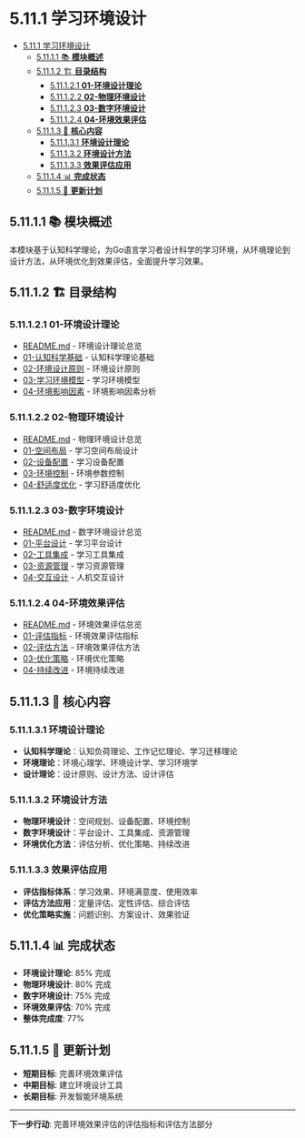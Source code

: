 # 5.11.1 学习环境设计

<!-- TOC START -->
- [5.11.1 学习环境设计](#5111-学习环境设计)
  - [5.11.1.1 📚 **模块概述**](#51111--模块概述)
  - [5.11.1.2 🏗️ **目录结构**](#51112-️-目录结构)
    - [5.11.1.2.1 **01-环境设计理论**](#511121-01-环境设计理论)
    - [5.11.1.2.2 **02-物理环境设计**](#511122-02-物理环境设计)
    - [5.11.1.2.3 **03-数字环境设计**](#511123-03-数字环境设计)
    - [5.11.1.2.4 **04-环境效果评估**](#511124-04-环境效果评估)
  - [5.11.1.3 🎯 **核心内容**](#51113--核心内容)
    - [5.11.1.3.1 **环境设计理论**](#511131-环境设计理论)
    - [5.11.1.3.2 **环境设计方法**](#511132-环境设计方法)
    - [5.11.1.3.3 **效果评估应用**](#511133-效果评估应用)
  - [5.11.1.4 📊 **完成状态**](#51114--完成状态)
  - [5.11.1.5 🔄 **更新计划**](#51115--更新计划)
<!-- TOC END -->

## 5.11.1.1 📚 **模块概述**

本模块基于认知科学理论，为Go语言学习者设计科学的学习环境，从环境理论到设计方法，从环境优化到效果评估，全面提升学习效果。

## 5.11.1.2 🏗️ **目录结构**

### 5.11.1.2.1 **01-环境设计理论**

- [README.md](01-环境设计理论/README.md) - 环境设计理论总览
- [01-认知科学基础](01-环境设计理论/01-认知科学基础/) - 认知科学理论基础
- [02-环境设计原则](01-环境设计理论/02-环境设计原则/) - 环境设计原则
- [03-学习环境模型](01-环境设计理论/03-学习环境模型/) - 学习环境模型
- [04-环境影响因素](01-环境设计理论/04-环境影响因素/) - 环境影响因素分析

### 5.11.1.2.2 **02-物理环境设计**

- [README.md](02-物理环境设计/README.md) - 物理环境设计总览
- [01-空间布局](02-物理环境设计/01-空间布局/) - 学习空间布局设计
- [02-设备配置](02-物理环境设计/02-设备配置/) - 学习设备配置
- [03-环境控制](02-物理环境设计/03-环境控制/) - 环境参数控制
- [04-舒适度优化](02-物理环境设计/04-舒适度优化/) - 学习舒适度优化

### 5.11.1.2.3 **03-数字环境设计**

- [README.md](03-数字环境设计/README.md) - 数字环境设计总览
- [01-平台设计](03-数字环境设计/01-平台设计/) - 学习平台设计
- [02-工具集成](03-数字环境设计/02-工具集成/) - 学习工具集成
- [03-资源管理](03-数字环境设计/03-资源管理/) - 学习资源管理
- [04-交互设计](03-数字环境设计/04-交互设计/) - 人机交互设计

### 5.11.1.2.4 **04-环境效果评估**

- [README.md](04-环境效果评估/README.md) - 环境效果评估总览
- [01-评估指标](04-环境效果评估/01-评估指标/) - 环境效果评估指标
- [02-评估方法](04-环境效果评估/02-评估方法/) - 环境效果评估方法
- [03-优化策略](04-环境效果评估/03-优化策略/) - 环境优化策略
- [04-持续改进](04-环境效果评估/04-持续改进/) - 环境持续改进

## 5.11.1.3 🎯 **核心内容**

### 5.11.1.3.1 **环境设计理论**

- **认知科学理论**：认知负荷理论、工作记忆理论、学习迁移理论
- **环境理论**：环境心理学、环境设计学、学习环境学
- **设计理论**：设计原则、设计方法、设计评估

### 5.11.1.3.2 **环境设计方法**

- **物理环境设计**：空间规划、设备配置、环境控制
- **数字环境设计**：平台设计、工具集成、资源管理
- **环境优化方法**：评估分析、优化策略、持续改进

### 5.11.1.3.3 **效果评估应用**

- **评估指标体系**：学习效果、环境满意度、使用效率
- **评估方法应用**：定量评估、定性评估、综合评估
- **优化策略实施**：问题识别、方案设计、效果验证

## 5.11.1.4 📊 **完成状态**

- **环境设计理论**: 85% 完成
- **物理环境设计**: 80% 完成
- **数字环境设计**: 75% 完成
- **环境效果评估**: 70% 完成
- **整体完成度**: 77%

## 5.11.1.5 🔄 **更新计划**

- **短期目标**: 完善环境效果评估
- **中期目标**: 建立环境设计工具
- **长期目标**: 开发智能环境系统

---

**下一步行动**: 完善环境效果评估的评估指标和评估方法部分
